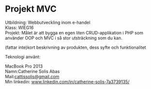 <h1>Projekt MVC </h1>

Utbildning: Webbutveckling inom e-handel <br> 
Klass: WIEG16 <br> 
Projekt: Målet är att bygga en egen liten CRUD-applikation i PHP som använder OOP och MVC i så stor utsträckning som du kan. <br> 

(fattar inte)kort beskrivning av produkten, dess syfte och funktionalitet 

Teknologi använt:<br>

MacBook Pro 2013<br> 
Namn:Catherine Solis Abas <br>
Mail:cattissolis@gmail.com <br> 
Min linkedin: www.linkedin.com/in/catherine-solis-7a3739135/<br> 
